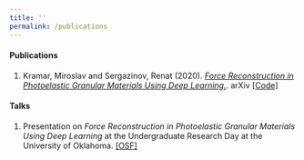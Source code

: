 ```yaml
---
title: ''
permalink: /publications
---
```


#### Publications

1. Kramar, Miroslav and Sergazinov, Renat \(2020\). [*Force Reconstruction in Photoelastic Granular Materials Using Deep Learning.*](https://arxiv.org/abs/2010.01163). arXiv [\[Code\]](https://github.com/mrsergazinov/PhotoForceReconML)


#### Talks

1. Presentation on *Force Reconstruction in Photoelastic Granular Materials Using Deep Learning* at the Undergraduate Research Day at the University of Oklahoma. [\[OSF\]](https://osf.io/5epzm/)
